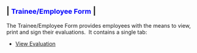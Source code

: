 | <font color="#0000FF" size="4"><b>Trainee/Employee Form</b></font> |
-----

The Trainee/Employee Form provides employees with the means to view, print 
and sign their evaluations.&nbsp; It contains a single tab:

- [View Evaluation](<trneview.md>)